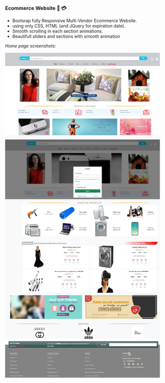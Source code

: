 ### Ecommerce Website :handbag: :credit_card:
- Bootsrap fully Responsive Multi-Vendor Ecommerce Website. 
- using only CSS, HTML (and JQuery for expiration date).
- Smooth scrolling in each section  animations.
- Beautifull sliders and sections with smooth animation
 
_Home page screenshots:_

![Home page screenshots-1](https://github.com/Ned-Magician/Ecommerce-website/blob/main/Ecommercia-pics/1.JPG)
![Home page screenshots-1](https://github.com/Ned-Magician/Ecommerce-website/blob/main/Ecommercia-pics/2.JPG)
![Home page screenshots-1](https://github.com/Ned-Magician/Ecommerce-website/blob/main/Ecommercia-pics/3.JPG)
![Home page screenshots-1](https://github.com/Ned-Magician/Ecommerce-website/blob/main/Ecommercia-pics/4.JPG)

